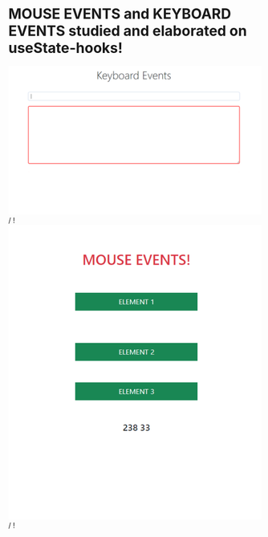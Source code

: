 # MOUSE EVENTS and KEYBOARD EVENTS studied and elaborated on useState-hooks!

![Project Gift](KeyboardEvents.gif) / ! [](KeyboardEvents.gif)
![Project Gift](mouseevents.gif) / ! [](mouseevents.gif)

